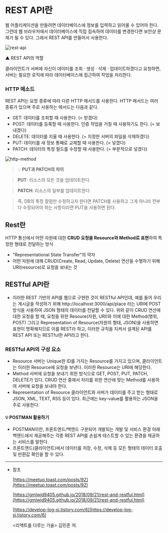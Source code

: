 # REST API란

웹 어플리케이션을 만들려면 데이터베이스에 정보를 입력하고 읽어올 수 있어야 한다. 그런데 웹 브라우저에서 데이터베이스에 직접 접속하여 데이터를 변경한다면 보안상 문제가 될 수 있다. 그래서 REST API를 만들어서 사용한다.

![rest-api](https://user-images.githubusercontent.com/65386533/119801311-8cf63c80-bf18-11eb-814c-c4f3c76f710d.png)

▲ REST API의 역할

클라이언트가 서버에 자신이 데이터를 조회 · 생성 · 삭제 · 업데이트하겠다고 요청하면, 서버는 필요한 로직에 따라 데이터베이스에 접근하여 작업을 처리한다.

### HTTP 메소드

REST API는 요청 종류에 따라 다른 HTTP 메서드를 사용한다. HTTP 메서드는 여러 종류가 있으며 주로 사용하는 메서드는 다음과 같다.

- GET: 데이터를 조회할 때 사용한다. (= 받겠다)
- POST: 데이터를 등록할 때 사용한다. 인증 작업을 거칠 때 사용하기도 한다. (= 보내겠다)
- DELETE: 데이터를 지울 때 사용한다. (= 지정한 서버의 파일을 삭제하겠다)
- PUT: 데이터를 새 정보 통째로 교체할 때 사용한다. (= 넣겠다)
- PATCH: 데이터의 특정 필드를 수정할 때 사용한다. (= 부분적으로 넣겠다)

![http-method](https://user-images.githubusercontent.com/65386533/119801300-8a93e280-bf18-11eb-80e3-c1db6518d9ae.png)

> 💡 **PUT과 PATCH의 차이**

> **PUT**: 리소스의 모든 것을 업데이트한다.

> **PATCH**: 리소스의 일부를 업데이트한다.

> 즉, DB의 특정 칼럼만 수정하고자 한다면 PATCH를 사용하고 그게 아니라 전부 다 수정되어야 하는 사항이라면 PUT을 사용하면 된다.

## Rest란

HTTP 통신에서 어떤 자원에 대한 **CRUD 요청을 Resource와 Method로 표현**하여 특정한 형태로 전달하는 방식

- "Representational State Transfer"의 약자
- 어떤 자원에 대해 CRUD(Create, Read, Update, Delete) 연산을 수행하기 위해 URI(resource)로 요청을 보내는 것

## RESTful API란

- 이러한 REST 기반의 API를 웹으로 구현한 것이 RESTful API인데, 예를 들어 우리는 게시글을 작성하기 위해 http://localhost:3000/api/place 라는 URI에 POST 방식을 사용하여 JSON 형태의 데이터를 전달할 수 있다. 위와 같이 CRUD 연산에 대한 요청을 할 때, 요청을 위한 Resoure(자원, URI)와 이에 대한 Method(행위, POST) 그리고 Representation of Resource(자원의 형태, JSON)을 사용하면 표현이 명확해지므로 이를 REST라 하고, 이러한 규칙을 지켜서 설계된 API를 REST API 또는 RESTful한 API라고 한다.

### RESTful API의 구성 요소

- Resource 서버는 Unique한 ID를 가지는 Resource를 가지고 있으며, 클라이언트는 이러한 Resource에 요청을 보낸다. 이러한 Resource는 URI에 해당한다.
- Method 서버에 요청을 보내기 위한 방식으로 GET, POST, PUT, PATCH, DELETE가 있다. CRUD 연산 중에서 처리를 위한 연산에 맞는 Method를 사용하여 서버에 요청을 보내야 한다.
- Representation of Resource 클라이언트와 서버가 데이터를 주고 받는 형태로 JSON, XML, TEXT, RSS 등이 있다. 최근에는 key-value를 활용하는 JSON을 주로 사용한다.

#### 💡 POSTMAN 활용하기

- POSTMAN이란, 프론트엔드/백엔드 구분되어 개발되는 개발 및 서비스 환경 아래 백엔드에서 제공해주는 각종 REST API를 손쉽게 테스트할 수 있는 환경을 제공하는 서비스를 말한다.
- 프론트엔드(클라이언트)에서 데이터를 저장, 수정, 삭제 등 모든 형태의 데이터 호출 및 반환값 확인을 할 수 있다.

---

- 참조

  [https://meetup.toast.com/posts/92](https://meetup.toast.com/posts/92)

  [https://gmlwjd9405.github.io/2018/09/21/rest-and-restful.html](https://gmlwjd9405.github.io/2018/09/21/rest-and-restful.html)

  [https://develop-log-sj.tistory.com/6](https://develop-log-sj.tistory.com/6)

  <리액트를 다루는 기술> 김민준 저.
